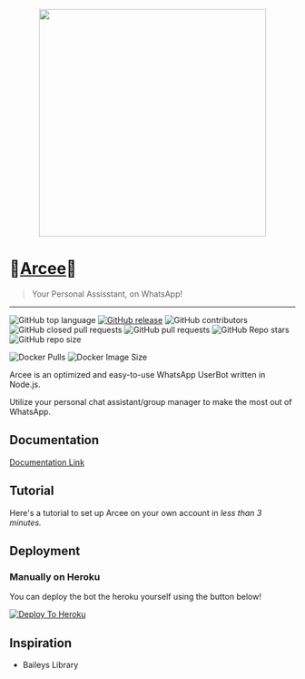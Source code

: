 <p align="center">
  <img src="images/Arcee_Logo.jpg" height="400px"/>
</p>


# 💠[Arcee](https://myarcee.com/)💠
> Your Personal Assisstant, on WhatsApp!
---
![GitHub top language](https://img.shields.io/github/languages/top/ArceeOfficial/Arcee) [![GitHub release](https://img.shields.io/github/release/ArceeOfficial/Arcee.svg)](https://github.com/bkimminich/juice-shop/releases/latest)
 ![GitHub contributors](https://img.shields.io/github/contributors/ArceeOfficial/Arcee) ![GitHub closed pull requests](https://img.shields.io/github/issues-pr-closed/ArceeOfficial/Arcee) ![GitHub pull requests](https://img.shields.io/github/issues-pr-raw/ArceeOfficial/Arcee) ![GitHub Repo stars](https://img.shields.io/github/stars/ArceeOfficial/Arcee?style=social) ![GitHub repo size](https://img.shields.io/github/repo-size/ArceeOfficial/Arcee)
 

![Docker Pulls](https://img.shields.io/docker/pulls/princemendiratta/arcee?style=flat-square&label=Docker+Pulls) ![Docker Image Size](https://img.shields.io/docker/image-size/princemendiratta/arcee?style=flat-square&label=Docker+Image+Size)

Arcee is an optimized and easy-to-use WhatsApp UserBot written in Node.js.

Utilize your personal chat assistant/group manager to make the most out of WhatsApp.   



## Documentation

[Documentation Link](https://myarcee.com/documentation)


## Tutorial

Here's a tutorial to set up Arcee on your own account in *less than 3 minutes.*


## Deployment


### Manually on Heroku

You can deploy the bot the heroku yourself using the button below!

[![Deploy To Heroku](https://www.herokucdn.com/deploy/button.svg)](https://dashboard.heroku.com/new?button-url=https%3A%2F%2Fgithub.com%2FLogic232%2FArcee2%2Ftree%2Fmain&template=https%3A%2F%2Fgithub.com%2FLogic232%2FArcee2%2Ftree%2Fmainhttps://dashboard.heroku.com/new?button-url=https%3A%2F%2Fgithub.com%2FLogic232%2FArcee2%2Ftree%2Fmain&template=https%3A%2F%2Fgithub.com%2FLogic232%2FArcee2%2Ftree%2Fmain)






## Inspiration

- Baileys Library
